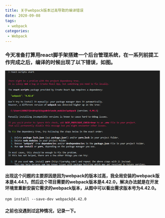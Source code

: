 ```yaml
---
title: 关于webpack版本过高导致的编译错误
date: 2020-09-08
tags:
 - webpack       
categories: 
 - Webpack
---
```


### 今天准备打算用react脚手架搭建一个后台管理系统，在一系列前提工作完成之后，编译的时候出现了以下错误，如图。

![20200908.png](../../images/20200908.png)

#### 出现这个问题的主要原因是因为webpack的版本过高，我全局安装的webpack版本是4.44.1，然后这个项目需要的webpack版本是4.42.0，解决办法就是在开发环境里重新安装它需求的webpack版本，从图中可以看出需求版本号为4.42.0。

``` 
npm install --save-dev webpack@4.42.0 
```

#### 之前也没遇到过这种情况，记录一下。